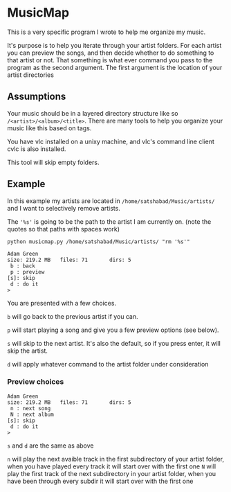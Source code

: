 # MusicMap

This is a very specific program I wrote to help me organize my music. 

It's purpose is to help you iterate through your artist folders. For each artist you can preview the songs, and then decide whether to do something to that artist or not. That something is what ever command you pass to the program as the second argument. The first argument is the location of your artist directories
## Assumptions

Your music should be in a layered directory structure like so `/<artist>/<album>/<title>`. There are many tools to help you organize your music like this based on tags.

You have vlc installed on a unixy machine, and vlc's command line client cvlc is also installed.

This tool will skip empty folders.

## Example

In this example my artists are located in `/home/satshabad/Music/artists/` and I want to selectively remove artists. 

The `'%s'` is going to be the path to the artist I am currently on. (note the quotes so that paths with spaces work)

    python musicmap.py /home/satshabad/Music/artists/ "rm '%s'"

    Adam Green 
    size: 219.2 MB   files: 71       dirs: 5
     b : back
     p : preview 
    [s]: skip 
     d : do it 
    >

You are presented with a few choices. 

`b` will go back to the previous artist if you can.

`p` will start playing a song and give you a few preview options (see below).

`s` will skip to the next artist. It's also the default, so if you press enter, it will skip the artist.

`d` will apply whatever command to the artist folder under consideration

### Preview choices

    Adam Green 
    size: 219.2 MB   files: 71       dirs: 5
     n : next song 
     N : next album 
    [s]: skip 
     d : do it
    >

`s` and `d` are the same as above

`n` will play the next avaible track in the first subdirectory of your artist folder, when you have played every track it will start over with the first one
`N` will play the first track of the next subdirectory in your artist folder, when you have been through every subdir it will start over with the first one



